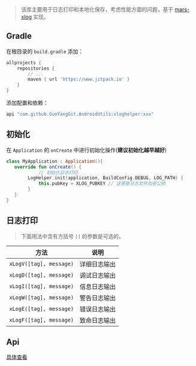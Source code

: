 > 该库主要用于日志打印和本地化保存，考虑性能方面的问题，基于 [mars-xlog](https://github.com/Tencent/mars) 实现。

## Gradle

在根目录的 `build.gradle` 添加：

```groovy
allprojects {
    repositories {
        // ...
        maven { url 'https://www.jitpack.io' }
    }
}
```

添加配置和依赖：

```groovy
api "com.github.GuoYangGit.AndroidUtils:xloghelper:xxx"
```

## 初始化

在 `Application` 的 `onCreate` 中进行初始化操作(**建议初始化越早越好**)

```kotlin
class MyApplication : Application(){
   override fun onCreate() {
     		// 初始化日志打印
        LogHelper.init(application, BuildConfig.DEBUG, LOG_PATH) {
            this.pubKey = XLOG_PUBKEY // 这里是日志文件加密公钥
        }
   }
}

```

## 日志打印

> 下面用法中含有方括号 `[]` 的参数是可选的。

| 方法                    | 说明         |
| ----------------------- | ------------ |
| `xLogV([tag], message)` | 详细日志输出 |
| `xLogD([tag], message)` | 调试日志输出 |
| `xLogI([tag], message)` | 信息日志输出 |
| `xLogW([tag], message)` | 警告日志输出 |
| `xLogE([tag], message)` | 错误日志输出 |
| `xLogF([tag], message)` | 致命日志输出 |

## Api

[具体查看](https://guoyanggit.github.io/AndroidUtils/api/xlog-helper/)
